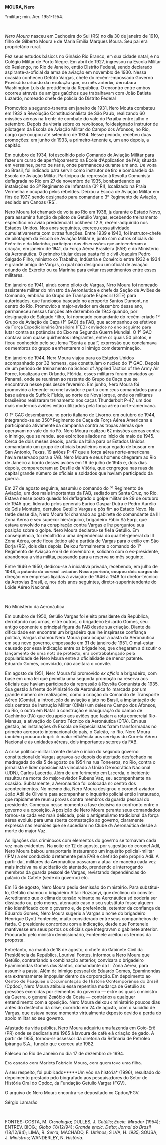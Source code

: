 **MOURA, Nero**

\*militar; min. Aer. 1951-1954.

 

*Nero Moura* nasceu em Cachoeira do Sul (RS) no dia 30 de janeiro de
1910, filho de Gilberto Moura e de Maria Emília Marques Moura. Seu pai
era proprietário rural.

Fez seus estudos básicos no Ginásio Rio Branco, em sua cidade natal, e
no Colégio Militar de Porto Alegre. Em abril de 1927, ingressou na
Escola Militar do Realengo, no Rio de Janeiro, então Distrito Federal,
sendo declarado aspirante-a-oficial da arma de aviação em novembro de
1930. Nessa ocasião conheceu Getúlio Vargas, chefe do recém-empossado
Governo Provisório oriundo da revolução que, no mês anterior, derrubara
Washington Luís da presidência da República. O encontro entre ambos
ocorreu através de amigos gaúchos que trabalhavam com João Batista
Luzardo, nomeado chefe de polícia do Distrito Federal

Promovido a segundo-tenente em janeiro de 1931, Nero Mouta combateu em
1932 a Revolução Constitucionalista de São Paulo, realizando 60 missões
aéreas na frente de combate do vale do Paraíba entre julho e setembro.
Depois da vitória sobre os revoltosos, foi designado instrutor de
pilotagem da Escola de Aviação Militar do Campo dos Afonsos, no Rio,
cargo que ocupou até setembro de 1934. Nesse período, recebeu duas
promoções: em junho de 1933, a primeiro-tenente e, um ano depois, a
capitão.

Em outubro de 1934, foi escolhido pelo Comando de Aviação Militar para
fazer um curso de aperfeiçoamento na École d’Application de l’Air,
situada em Versalhes, perto de Paris, onde permaneceu durante um ano. De
volta ao Brasil, foi indicado para servir como instrutor de tiro e
bombardeio da Escola de Aviação Militar. Participou da repressão à
Revolta Comunista deflagrada no Rio em 27 de novembro de 1935,
bombardeando as instalações do 3º Regimento de Infantaria (3º RI),
localizado na Praia Vermelha e ocupado pelos rebeldes. Deixou a Escola
de Aviação Militar em fins de 1937, sendo designado para comandar o 3º
Regimento de Aviação, sediado em Canoas (RS).

Nero Moura foi chamado de volta ao Rio em 1938, já durante o Estado
Novo, para assumir a função de piloto de Getúlio Vargas, recebendo
treinamento específico no avião presidencial Lockheed 12 A,
recém-adquirido nos Estados Unidos. Nos anos seguintes, exerceu essa
atividade cumulativamente com outras funções. Entre 1939 e 1940, foi
instrutor-chefe de pilotagem da Escola de Aviação Militar e, junto com
outros oficiais do Exército e da Marinha, participou das discussões que
antecederam a criação, em janeiro de 1941, da Força Aérea Brasileira
(FAB) e do Ministério da Aeronáutica. O primeiro titular dessa pasta foi
o civil Joaquim Pedro Salgado Filho, ministro do Trabalho, Indústria e
Comércio entre 1932 e 1934 e grande amigo de Vargas, o qual não designou
um oficial de aviação oriundo do Exército ou da Marinha para evitar
ressentimentos entre esses militares.

Em janeiro de 1941, ainda como piloto de Vargas, Nero Moura foi nomeado
assistente militar do ministro da Aeronáutica e chefe da Seção de Aviões
de Comando, embrião do Grupo de Transporte Especial (GTE) para
autoridades, que funcionou baseado no aeroporto Santos Dumont, no centro
do Rio. Promovido a major-aviador em dezembro desse ano, permaneceu
nessas funções até dezembro de 1943 quando, por designação de Salgado
Filho, foi nomeado comandante do recém-criado 1º Grupo de Aviação de
Caça (1º GAC) da FAB, que acompanhou os efetivos da Força Expedicionária
Brasileira (FEB) enviados no ano seguinte para lutar contra as potências
do Eixo na Segunda Guerra Mundial. O 1º GAC contava com quase quinhentos
integrantes, entre os quais 50 pilotos, e ficou conhecido pelo seu lema
“Senta a pua!”, expressão que conclamava os membros do grupo a
enfrentarem o inimigo com determinação.

Em janeiro de 1944, Nero Moura viajou para os Estados Unidos acompanhado
por 32 homens, que constituíam o núcleo do 1º GAC. Depois de um período
de treinamento na School of Applied Tactics of the Army Air Force,
localizada em Orlando, Flórida, esses militares foram enviados ao
Panamá, onde se reuniram ao restante do Grupo de Caça que se encontrava
nesse país desde fevereiro. Em junho, Nero Moura foi promovido a
tenente-coronel aviador e partiu com seus comandados para a base aérea
de Suffolk Fields, ao norte de Nova Iorque, onde os militares
brasileiros realizaram treinamento nos caças Thunderbolt P-47, um dos
mais modernos aviões então utilizados pela força aérea norte-americana.

O 1º GAC desembarcou no porto italiano de Livorno, em outubro de 1944,
integrando-se ao 350º Regimento de Caça da Força Aérea Americana e
participando ativamente da campanha contra as tropas alemãs que operavam
no vale do rio Pó. Nero Moura realizou 62 missões aéreas contra o
inimigo, que se rendeu aos exércitos aliados no início de maio de 1945.
Cerca de dois meses depois, partiu da Itália para os Estados Unidos
comandando um grupo de oficiais brasileiros encarregado de buscar em San
Antonio, Texas, 19 aviões P-47 que a força aérea norte-americana havia
reservado para a FAB. Nero Moura e seus homens chegaram ao Rio de
Janeiro a bordo desses aviões em 16 de julho de 1945 e, dois dias
depois, compareceram ao Desfile da Vitória, que congregou nas ruas da
capital grande número de oficiais e soldados que haviam participado da
guerra.

Em 27 de agosto seguinte, assumiu o comando do 1º Regimento de Aviação,
um dos mais importantes da FAB, sediado em Santa Cruz, no Rio. Estava
nesse posto quando foi deflagrado o golpe militar de 29 de outubro de
1945 que, liderado pelos generais Eurico Gaspar Dutra e Pedro Aurélio de
Góis Monteiro, derrubou Getúlio Vargas e pôs fim ao Estado Novo. Na
tarde desse dia, Nero Moura foi chamado ao gabinete do comandante da III
Zona Aérea e seu superior hierárquico, brigadeiro Fábio Sá Earp, que
estava envolvido na conspiração contra Vargas e lhe perguntou sua
posição sobre o golpe. Nero Moura declarou-se fiel a Getúlio. Em
conseqüência, foi recolhido a uma dependência do quartel-general da III
Zona Aérea, onde ficou detido até a partida de Vargas para o exílio em
São Borja (RS), dois dias depois. Deixou formalmente o comando do 1º
Regimento de Aviação em 6 de novembro e, solidário com o ex-presidente,
abandonou a vida militar, passando para a reserva no mês seguinte.

Entre 1946 e 1950, dedicou-se à iniciativa privada, recebendo, em julho
de 1948, a patente de coronel-aviador. Nesse período, ocupou dois cargos
de direção em empresas ligadas à aviação: de 1946 a 1948 foi
diretor-técnico da Aerovias Brasil, e, nos dois anos seguintes,
diretor-superintendente do Lóide Aéreo Nacional.

 

No Ministério da Aeronáutica

Em outubro de 1950, Getúlio Vargas foi eleito presidente da República,
derrotando nas urnas, entre outros, o brigadeiro Eduardo Gomes, seu
antigo oponente e principal figura da FAB desde sua criação. Diante da
dificuldade em encontrar um brigadeiro que lhe inspirasse confiança
política, Vargas chamou Nero Moura para ocupar a pasta da Aeronáutica em
seu novo governo, empossado em 31 de janeiro de 1951. O mal-estar
causado por essa indicação entre os brigadeiros, que chegaram a discutir
o lançamento de uma nota de protesto, era contrabalançado pela
popularidade de Nero Moura entre a oficialidade de menor patente.
Eduardo Gomes, convidado, não aceitara o convite.

Em agosto de 1951, Nero Moura foi promovido *ex officio* a brigadeiro,
com base em uma lei que permitia uma segunda promoção na reserva aos
oficiais que haviam participado da repressão à Revolta Comunista de
1935. Sua gestão à frente do Ministério da Aeronáutica foi marcada por
um grande número de realizações, como a criação do Comando de Transporte
Aéreo (Comta), a introdução da aviação a jato no Brasil, a implantação
de dois centros de Instrução Militar (CIMs) um deles no Campo dos
Afonsos, no Rio, o outro em Natal, a construção e inauguração do campo
de Cachimbo (PA) que deu apoio aos aviões que faziam a rota comercial
Rio-Manaus, a ativação do Centro Técnico da Aeronáutica (CTA). Em sua
gestão, as instalações da Escola de Especialistas foram transformadas no
primeiro aeroporto internacional do país, o Galeão, no Rio. Nero Moura
também procurou imprimir maior eficiência aos serviços do Correio Aéreo
Nacional e às unidades aéreas, dois importantes setores da FAB.

A crise político-militar latente desde o início do segundo governo
constitucional de Vargas agravou-se depois do atentado desfechado na
madrugada do dia 5 de agosto de 1954 na rua Toneleros, no Rio, contra o
jornalista e líder oposicionista vinculado à União Democrática Nacional
(UDN), Carlos Lacerda. Além de um ferimento em Lacerda, o incidente
resultou na morte do major-aviador Rubens Vaz, seu acompanhante na
ocasião. Subitamente, a Aeronáutica foi colocada no centro dos
acontecimentos. No mesmo dia, Nero Moura designou o coronel-aviador João
Adil de Oliveira para acompanhar o inquérito policial então instaurado,
que rapidamente reuniu provas contra membros da guarda pessoal do
presidente. Começou nesse momento a fase decisiva do confronto entre o
governo e a oposição. A posição de Nero Moura perante seus comandados
tornou-se cada vez mais delicada, pois o antigetulismo tradicional da
força aérea evoluiu para uma aberta contestação ao governo, claramente
expressa nas reuniões que se sucediam no Clube da Aeronaútica desde a
morte do major Vaz.

As ligações dos criminosos com elementos do governo se tornavam cada vez
mais evidentes. Na noite de 12 de agosto, por sugestão do coronel Adil,
Nero Moura baixou uma portaria instaurando um inquérito policial-militar
(IPM) a ser conduzido diretamente pela FAB e chefiado pelo próprio Adil.
A partir daí, militares da Aeronáutica passaram a atuar de maneira cada
vez mais incisiva na elucidação do atentado, prendendo e interrogando
membros da guarda pessoal de Vargas, revistando dependências do palácio
do Catete (sede do governo) etc.

Em 16 de agosto, Nero Moura pediu demissão do ministério. Para
substituí-lo, Getúlio chamou o brigadeiro Altair Rozsanyi, que declinou
do convite. Acreditando que o clima de tensão reinante na Aeronáutica só
poderia ser dissipado ou, pelo menos, atenuado caso o seu substituto
fosse alguém não identificado com o governo e, de preferência, detentor
da confiança de Eduardo Gomes, Nero Moura sugeriu a Vargas o nome do
brigadeiro Henrique Dyott Fontenele, muito considerado entre seus
companheiros de farda. O presidente concordou com a indicação, desde que
Fontenele mantivesse em seus postos os oficiais que integravam o
gabinete anterior. Procurado pelo ministro demissionário, Fontenele
aceitou os termos da proposta.

Entretanto, na manhã de 18 de agosto, o chefe do Gabinete Civil da
Presidência da República, Lourival Fontes, informou a Nero Moura que
Getúlio, contrariando a combinação anterior, convidara o brigadeiro
Epaminondas Gomes dos Santos, comandante da III Zona Aérea, para assumir
a pasta. Além de inimigo pessoal de Eduardo Gomes, Epaminondas era
extremamente impopular dentro da corporação. Em depoimento ao Centro de
Pesquisa e Documentação de História Contemporânea do Brasil (Cpdoc),
Nero Moura atribuiu essa repentina mudança de Getúlio às pressões
exercidas por elementos do governo — entre os quais o ministro da
Guerra, o general Zenóbio da Costa — contrários a qualquer entendimento
com a oposição. Nero Moura deixou o ministério poucos dias antes do
desfecho da crise, ocorrido em 24 de agosto, com o suicídio de Vargas,
que estava nesse momento virtualmente deposto devido à perda do apoio
militar ao seu governo.

Afastado da vida pública, Nero Moura adquiriu uma fazenda em Goio-Erê
(PR) onde se dedicaria até 1965 à lavoura de café e à criação de gado. A
partir de 1955, tornou-se assessor da diretoria da Refinaria de Petróleo
Ipiranga S.A., função que exerceu até 1982.

Faleceu no Rio de Janeiro no dia 17 de dezembro de 1994.

Era casado com Marieta Fabrício Moura, com quem teve uma filha.

A seu respeito, foi publicado*****Um vôo na história* (1996), resultado
do depoimento prestado pelo biografado aos pesquisadores do Setor de
História Oral do Cpdoc, da Fundação Getulio Vargas (FGV).

O arquivo de Nero Moura encontra-se depositado no Cpdoc/FGV.

Sérgio Lamarão

 

FONTES: COSTA, M. *Cronologia*; DULLES, J. *Getúlio*; *Encic. Mirador*
(1954); ENTREV. BIOG.; *Globo* (18/12/94); *Grande encic. Delta*;
*Jornal do Brasil* (18/12/94); LIMA, R. *Senta*; MACHADO, F. *Últimos*;
SILVA, H. *1935*; SOUSA, J. *Ministros*; WANDERLEY, N. *História*.

 
